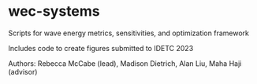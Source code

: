 # wec-systems
Scripts for wave energy metrics, sensitivities, and optimization framework

Includes code to create figures submitted to IDETC 2023

Authors: Rebecca McCabe (lead), Madison Dietrich, Alan Liu, Maha Haji (advisor)
